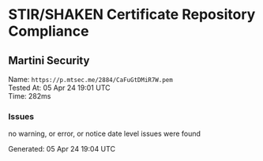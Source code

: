 # STIR/SHAKEN Certificate Repository Compliance

## Martini Security

Name: `https://p.mtsec.me/2884/CaFuGtDMiR7W.pem`\
Tested At: 05 Apr 24 19:01 UTC\
Time: 282ms

### Issues

no warning, or error, or notice date level issues were found

Generated: 05 Apr 24 19:04 UTC